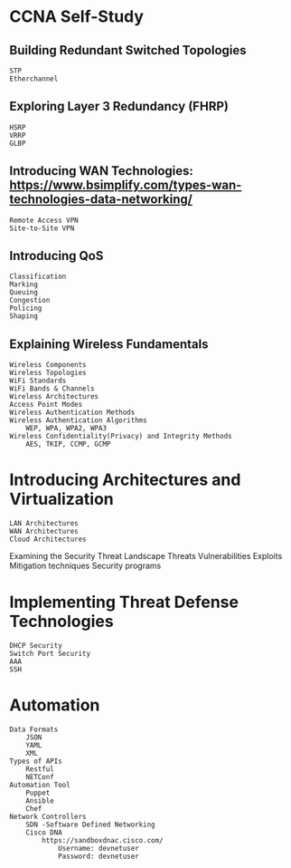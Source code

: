 # CCNA Self-Study

## Building Redundant Switched Topologies
	STP
	Etherchannel

## Exploring Layer 3 Redundancy (FHRP)
	HSRP
	VRRP
	GLBP

## Introducing WAN Technologies: https://www.bsimplify.com/types-wan-technologies-data-networking/
	Remote Access VPN
	Site-to-Site VPN
	
## Introducing QoS
	Classification
	Marking
	Queuing
	Congestion
	Policing
	Shaping

## Explaining Wireless Fundamentals
	Wireless Components
	Wireless Topologies
	WiFi Standards
	WiFi Bands & Channels
	Wireless Architectures
	Access Point Modes
	Wireless Authentication Methods
	Wireless Authentication Algorithms
		WEP, WPA, WPA2, WPA3
	Wireless Confidentiality(Privacy) and Integrity Methods
		AES, TKIP, CCMP, GCMP
	
# Introducing Architectures and Virtualization
	LAN Architectures
	WAN Architectures
	Cloud Architectures

Examining the Security Threat Landscape
	Threats
	Vulnerabilities
	Exploits
	Mitigation techniques
	Security programs
	
	
# Implementing Threat Defense Technologies
	DHCP Security
	Switch Port Security
	AAA
	SSH
	
# Automation
    Data Formats
        JSON
        YAML
        XML
    Types of APIs
        Restful
        NETConf
    Automation Tool
        Puppet
        Ansible
        Chef
    Network Controllers
        SDN -Software Defined Networking
        Cisco DNA
            https://sandboxdnac.cisco.com/
                Username: devnetuser
                Password: devnetuser    
